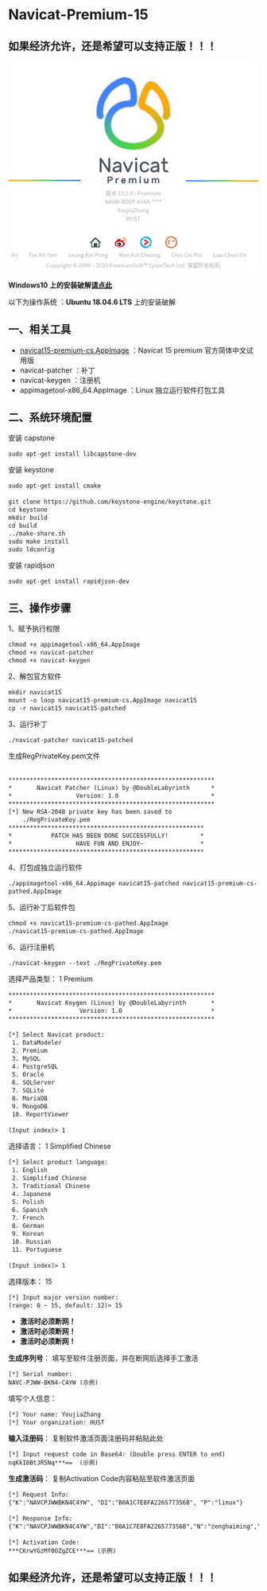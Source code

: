 # Navicat-Premium-15 
## 如果经济允许，还是希望可以支持正版！！！

<p align="center">
<img src="/images/navicat.jpg" >
</p>

**Windows10 上的安装破解[请点此](/windows10/README.md)**

以下为操作系统 ：**Ubuntu 18.04.6 LTS**  上的安装破解

## 一、相关工具
- [navicat15-premium-cs.AppImage](https://github.com/YoujiaZhang/Navicat-Premium-15/releases/download/1.0/navicat15-premium-cs.AppImage) ：Navicat 15 premium 官方简体中文试用版
- navicat-patcher ：补丁
- navicat-keygen ：注册机
- appimagetool-x86_64.AppImage ：Linux 独立运行软件打包工具 

## 二、系统环境配置
安装 capstone
```
sudo apt-get install libcapstone-dev
```
安装 keystone
```
sudo apt-get install cmake

git clone https://github.com/keystone-engine/keystone.git
cd keystone
mkdir build
cd build
../make-share.sh
sudo make install
sudo ldconfig
```

安装 rapidjson
```
sudo apt-get install rapidjson-dev
```
## 三、操作步骤
1、赋予执行权限
```
chmod +x appimagetool-x86_64.AppImage
chmod +x navicat-patcher
chmod +x navicat-keygen
```
2、解包官方软件
```
mkdir navicat15
mount -o loop navicat15-premium-cs.AppImage navicat15
cp -r navicat15 navicat15-patched
```

3、运行补丁
```
./navicat-patcher navicat15-patched
```
生成RegPrivateKey.pem文件
```

**********************************************************
*       Navicat Patcher (Linux) by @DoubleLabyrinth      *
*                  Version: 1.0                          *
**********************************************************
[*] New RSA-2048 private key has been saved to
    ./RegPrivateKey.pem
*******************************************************
*           PATCH HAS BEEN DONE SUCCESSFULLY!         *
*                  HAVE FUN AND ENJOY~                *
*******************************************************
```
4、打包成独立运行软件
```
./appimagetool-x86_64.Appimage navicat15-patched navicat15-premium-cs-pathed.AppImage
```
5、运行补丁后软件包
```
chmod +x navicat15-premium-cs-pathed.AppImage
./navicat15-premium-cs-pathed.AppImage
```

6、运行注册机
```
./navicat-keygen --text ./RegPrivateKey.pem 
```
选择产品类型： 1 Premium
```
**********************************************************
*       Navicat Keygen (Linux) by @DoubleLabyrinth       *
*                   Version: 1.0                         *
**********************************************************

[*] Select Navicat product:
 1. DataModeler
 2. Premium
 3. MySQL
 4. PostgreSQL
 5. Oracle
 6. SQLServer
 7. SQLite
 8. MariaDB
 9. MongoDB
 10. ReportViewer

(Input index)> 1
```
选择语言： 1 Simplified Chinese
```
[*] Select product language:
 1. English
 2. Simplified Chinese
 3. Traditional Chinese
 4. Japanese
 5. Polish
 6. Spanish
 7. French
 8. German
 9. Korean
 10. Russian
 11. Portuguese

(Input index)> 1
```
选择版本： 15
```
[*] Input major version number:
(range: 0 ~ 15, default: 12)> 15
```

- **激活时必须断网！**
- **激活时必须断网！**
- **激活时必须断网！**

**生成序列号**： 填写至软件注册页面，并在断网后选择手工激活

```
[*] Serial number:
NAVC-PJWW-BKN4-C4YW (示例)
```

填写个人信息：

```
[*] Your name: YoujiaZhang
[*] Your organization: HUST
```

**输入注册码**： 复制软件激活页面注册码并粘贴此处

```
[*] Input request code in Base64: (Double press ENTER to end)
nqKkI0BtJR5Nq***==  (示例)
```

**生成激活码**： 复制Activation Code内容粘贴至软件激活页面

```
[*] Request Info:
{"K":"NAVCPJWWBKN4C4YW", "DI":"B0A1C7E8FA226577356B", "P":"linux"}

[*] Response Info:
{"K":"NAVCPJWWBKN4C4YW","DI":"B0A1C7E8FA226577356B","N":"zenghaiming","O":"hh","T":1582448573}

[*] Activation Code:
***CKrwYGzMf0OZgZCE***== (示例)
```
## 如果经济允许，还是希望可以支持正版！！！
